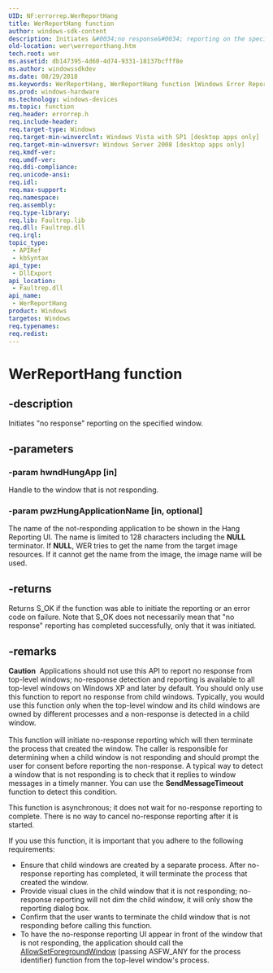 ```yaml
---
UID: NF:errorrep.WerReportHang
title: WerReportHang function
author: windows-sdk-content
description: Initiates &#0034;no response&#0034; reporting on the specified window.
old-location: wer\werreporthang.htm
tech.root: wer
ms.assetid: db147395-4d60-4d74-9331-18137bcfff8e
ms.author: windowssdkdev
ms.date: 08/29/2018
ms.keywords: WerReportHang, WerReportHang function [Windows Error Reporting], errorrep/WerReportHang, wer.werreporthang
ms.prod: windows-hardware
ms.technology: windows-devices
ms.topic: function
req.header: errorrep.h
req.include-header: 
req.target-type: Windows
req.target-min-winverclnt: Windows Vista with SP1 [desktop apps only]
req.target-min-winversvr: Windows Server 2008 [desktop apps only]
req.kmdf-ver: 
req.umdf-ver: 
req.ddi-compliance: 
req.unicode-ansi: 
req.idl: 
req.max-support: 
req.namespace: 
req.assembly: 
req.type-library: 
req.lib: Faultrep.lib
req.dll: Faultrep.dll
req.irql: 
topic_type:
 - APIRef
 - kbSyntax
api_type:
 - DllExport
api_location:
 - Faultrep.dll
api_name:
 - WerReportHang
product: Windows
targetos: Windows
req.typenames: 
req.redist: 
---
```


# WerReportHang function


## -description


Initiates "no response" reporting on the specified window.


## -parameters




### -param hwndHungApp [in]

Handle to the window that is not responding.


### -param pwzHungApplicationName [in, optional]

The name of the not-responding application to be shown in the Hang Reporting UI. The name is limited to 128 characters including the <b>NULL</b> terminator. If <b>NULL</b>, WER tries to get the name from the target image resources. If it cannot get the name from the image, the image name will be used.


## -returns



Returns S_OK if the function was able to initiate the reporting or an error code on failure. Note that S_OK does not necessarily mean that "no response" reporting has completed successfully, only that it was initiated.




## -remarks



<div class="alert"><b>Caution</b>  Applications should not use this API to report no response from top-level windows; no-response detection and reporting is available to all top-level windows on Windows XP and later by default. You should only use this function to report no response from child windows. Typically, you would use this function only when the top-level window and its child windows are owned by different processes and a non-response is detected in a child window.</div>
<div> </div>
This function will initiate no-response reporting which will then terminate the process that created the window. The caller is responsible for determining when a child window is not responding and should prompt the user for consent before reporting the non-response. A typical way to detect a window that is not responding is to check that it replies to window messages in a timely manner. You can use the <b>SendMessageTimeout</b> function to detect this condition.

This function is asynchronous; it does not wait for no-response reporting to complete. There is no way to cancel no-response reporting after it is started.

If you use this function, it is important that you adhere to the following requirements:

<ul>
<li>Ensure that child windows are created by a separate process. After no-response reporting has completed, it will terminate the process that created the window.</li>
<li>Provide visual clues in the child window that it is not responding; no-response reporting will not dim the child window, it will only show the reporting dialog box.</li>
<li>Confirm that the user wants to terminate the child window that is not responding before calling this function.</li>
<li>To have the no-response reporting UI appear in front of the window that is not responding, the application should call the <a href="_win32_allowsetforegroundwindow_cpp">AllowSetForegroundWindow</a> (passing ASFW_ANY for the process identifier) function from the top-level window's process.</li>
</ul>


